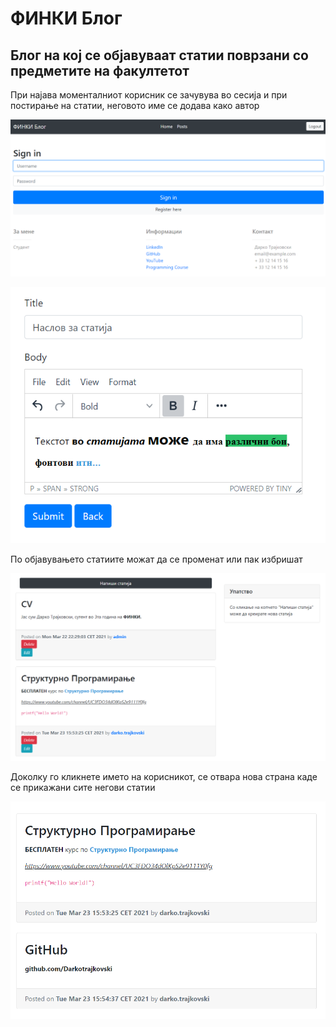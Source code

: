# ФИНКИ Блог

## Блог на кој се објавуваат статии поврзани со предметите на факултетот

При најава моменталниот корисник се зачувува во сесија и при постирање на статии, неговото име се додава како автор

![](images/login.png)

![](images/novastatija.png)

По објавувањето статиите можат да се променат или пак избришат

![](images/posts.png)

Доколку го кликнете името на корисникот, се отвара нова страна каде се прикажани сите негови статии

![](images/peruser.png)